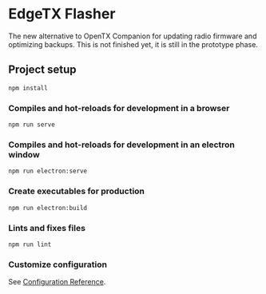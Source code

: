 # EdgeTX Flasher
The new alternative to OpenTX Companion for updating radio firmware and optimizing backups. This is not finished yet, it is still in the prototype phase.
<br>
## Project setup
```
npm install
```

### Compiles and hot-reloads for development in a browser
```
npm run serve
```

### Compiles and hot-reloads for development in an electron window
```
npm run electron:serve
```

### Create executables for production
```
npm run electron:build
```

### Lints and fixes files
```
npm run lint
```

### Customize configuration
See [Configuration Reference](https://cli.vuejs.org/config/).
